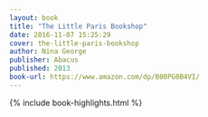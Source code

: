 ```yaml
---
layout: book
title: "The Little Paris Bookshop"
date: 2016-11-07 15:25:29
cover: the-little-paris-bookshop
author: Nina George
publisher: Abacus
published: 2013
book-url: https://www.amazon.com/dp/B00PG0B4VI/
---
```


{% include book-highlights.html %}
